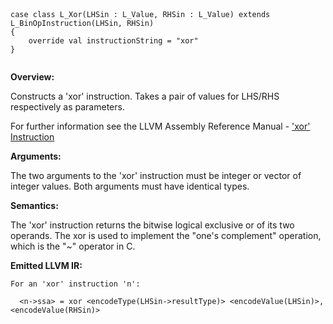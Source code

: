 
```



case class L_Xor(LHSin : L_Value, RHSin : L_Value) extends L_BinOpInstruction(LHSin, RHSin) 
{
    override val instructionString = "xor"
}


```

**Overview:**

Constructs a 'xor' instruction. Takes a pair of values for LHS/RHS respectively as parameters.

For further information see the LLVM Assembly Reference Manual - ['xor' Instruction](http://llvm.org/docs/LangRef.html#i_xor)

**Arguments:**

The two arguments to the 'xor' instruction must be integer or vector of integer values. Both arguments must have identical types.

**Semantics:**

The 'xor' instruction returns the bitwise logical exclusive or of its two operands. The xor is used to implement the "one's complement" operation, which is the "~" operator in C.

**Emitted LLVM IR:**
```
For an 'xor' instruction 'n':

  <n->ssa> = xor <encodeType(LHSin->resultType)> <encodeValue(LHSin)>, <encodeValue(RHSin)>         
```